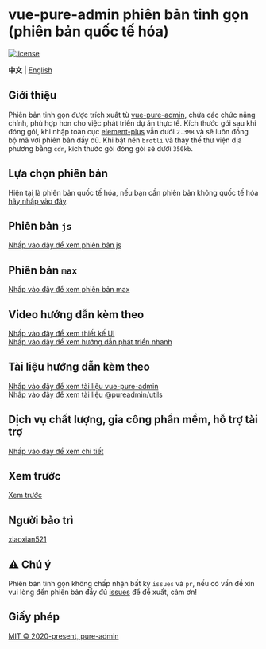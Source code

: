 <h1>vue-pure-admin phiên bản tinh gọn (phiên bản quốc tế hóa)</h1>

[![license](https://img.shields.io/github/license/pure-admin/vue-pure-admin.svg)](LICENSE)

**中文** | [English](./README.en-US.md)

## Giới thiệu

Phiên bản tinh gọn được trích xuất từ [vue-pure-admin](https://github.com/pure-admin/vue-pure-admin), chứa các chức năng chính, phù hợp hơn cho việc phát triển dự án thực tế. Kích thước gói sau khi đóng gói, khi nhập toàn cục [element-plus](https://element-plus.org) vẫn dưới `2.3MB` và sẽ luôn đồng bộ mã với phiên bản đầy đủ. Khi bật nén `brotli` và thay thế thư viện địa phương bằng `cdn`, kích thước gói đóng gói sẽ dưới `350kb`.

## Lựa chọn phiên bản

Hiện tại là phiên bản quốc tế hóa, nếu bạn cần phiên bản không quốc tế hóa [hãy nhấp vào đây](https://github.com/pure-admin/pure-admin-thin).

## Phiên bản `js`

[Nhấp vào đây để xem phiên bản js](https://pure-admin.github.io/pure-admin-doc/pages/js/)

## Phiên bản `max`

[Nhấp vào đây để xem phiên bản max](https://github.com/pure-admin/vue-pure-admin-max)

## Video hướng dẫn kèm theo

[Nhấp vào đây để xem thiết kế UI](https://www.bilibili.com/video/BV17g411T7rq)  
[Nhấp vào đây để xem hướng dẫn phát triển nhanh](https://www.bilibili.com/video/BV1kg411v7QT)

## Tài liệu hướng dẫn kèm theo

[Nhấp vào đây để xem tài liệu vue-pure-admin](https://pure-admin.github.io/pure-admin-doc)  
[Nhấp vào đây để xem tài liệu @pureadmin/utils](https://pure-admin-utils.netlify.app)

## Dịch vụ chất lượng, gia công phần mềm, hỗ trợ tài trợ

[Nhấp vào đây để xem chi tiết](https://pure-admin.github.io/pure-admin-doc/pages/service/)

## Xem trước

[Xem trước](https://pure-admin-thin.netlify.app/#/login)

## Người bảo trì

[xiaoxian521](https://github.com/xiaoxian521)

## ⚠️ Chú ý

Phiên bản tinh gọn không chấp nhận bất kỳ `issues` và `pr`, nếu có vấn đề xin vui lòng đến phiên bản đầy đủ [issues](https://github.com/pure-admin/vue-pure-admin/issues/new/choose) để đề xuất, cảm ơn!

## Giấy phép

[MIT © 2020-present, pure-admin](./LICENSE)
